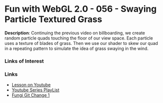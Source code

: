 # Fun with WebGL 2.0 - 056 - Swaying Particle Textured Grass
**Description**:
Continuing the previous video on billboarding, we create random particle quads touching the floor of our view space. Each particle uses a texture of blades of grass. Then we use our shader to skew our quad in a repeating pattern to simulate the idea of grass swaying in the wind. 

### Links of Interest


### Links
* [Lesson on Youtube](https://youtu.be/cbue2vBcgq4)
* [Youtube Series PlayList](https://www.youtube.com/playlist?list=PLMinhigDWz6emRKVkVIEAaePW7vtIkaIF)
* [Fungi Git Change 1](https://github.com/sketchpunk/FunWithWebGL2/commit/1115c9b89fa77eb733232499074a35f59b3e2bce)
